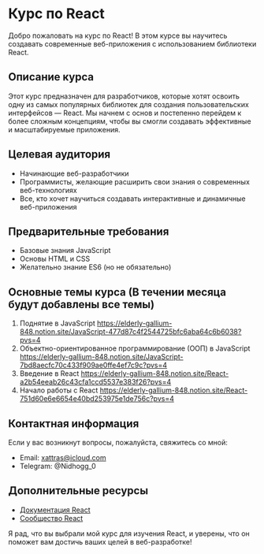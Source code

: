 # Курс по React

Добро пожаловать на курс по React! В этом курсе вы научитесь создавать современные веб-приложения с использованием библиотеки React.

## Описание курса

Этот курс предназначен для разработчиков, которые хотят освоить одну из самых популярных библиотек для создания пользовательских интерфейсов — React. Мы начнем с основ и постепенно перейдем к более сложным концепциям, чтобы вы смогли создавать эффективные и масштабируемые приложения.

## Целевая аудитория

- Начинающие веб-разработчики
- Программисты, желающие расширить свои знания о современных веб-технологиях
- Все, кто хочет научиться создавать интерактивные и динамичные веб-приложения

## Предварительные требования

- Базовые знания JavaScript
- Основы HTML и CSS
- Желательно знание ES6 (но не обязательно)

## Основные темы курса (В течении месяца будут добавлены все темы)

1. Поднятие в JavaScript
   https://elderly-gallium-848.notion.site/JavaScript-477d87c4f2544725bfc6aba64c6b6038?pvs=4
2. Объектно-ориентированное программирование (ООП) в JavaScript
   https://elderly-gallium-848.notion.site/JavaScript-7bd8aecfc70c433f909ae0ffe4ef7c9c?pvs=4
3. Введение в React 
   https://elderly-gallium-848.notion.site/React-a2b54eeab26c43cfa1ccd5537e383f26?pvs=4
4. Начало работы с React
   https://elderly-gallium-848.notion.site/React-751d60e6e6654e40bd253975e1de756c?pvs=4

   


## Контактная информация

Если у вас возникнут вопросы, пожалуйста, свяжитесь со мной:

- Email: xattras@icloud.com
- Telegram: @Nidhogg_0

## Дополнительные ресурсы

- [Документация React](https://reactjs.org/docs/getting-started.html)
- [Сообщество React](https://reactjs.org/community/support.html)

Я рад, что вы выбрали мой курс для изучения React, и уверены, что он поможет вам достичь ваших целей в веб-разработке!
